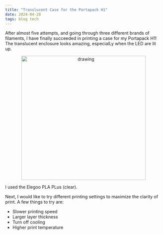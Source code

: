 ```yaml
---
title: "Translucent Case for the Portapack H1"
date: 2024-04-28
tags: blog tech
---
```


After almost five attempts, and going through three different brands of filaments, I have finally succeeded in printing a case for my Portapack H1! The translucent enclosure looks amazing, especialLy when the LED are lit up.

<p align="center">
<img src="https://paulxu.me/images/20240428-portapack-case.jpeg" alt="drawing" width="400"/>
</p>

I used the Elegoo PLA PLus (clear).

Next, I would like to try different printing settings to maximize the clarity of print. A few things to try are:

- Slower printing speed
- Larger layer thickness
- Turn off cooling
- Higher print temperature